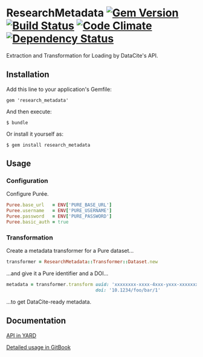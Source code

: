 # ResearchMetadata [![Gem Version](https://badge.fury.io/rb/research_metadata.svg)](https://badge.fury.io/rb/research_metadata) [![Build Status](https://semaphoreci.com/api/v1/aalbinclark/research_metadata/branches/master/badge.svg)](https://semaphoreci.com/aalbinclark/research_metadata) [![Code Climate](https://codeclimate.com/github/lulibrary/research_metadata/badges/gpa.svg)](https://codeclimate.com/github/lulibrary/research_metadata) [![Dependency Status](https://www.versioneye.com/user/projects/58999ccca8605300455cb580/badge.svg?style=flat-square)](https://www.versioneye.com/user/projects/58999ccca8605300455cb580)

Extraction and Transformation for Loading by DataCite's API.

## Installation

Add this line to your application's Gemfile:

    gem 'research_metadata'

And then execute:

    $ bundle

Or install it yourself as:

    $ gem install research_metadata

## Usage

### Configuration
Configure Pur&#233;e.

```ruby
Puree.base_url   = ENV['PURE_BASE_URL']
Puree.username   = ENV['PURE_USERNAME']
Puree.password   = ENV['PURE_PASSWORD']
Puree.basic_auth = true
```

### Transformation

Create a metadata transformer for a Pure dataset...

```ruby
transformer = ResearchMetadata::Transformer::Dataset.new
```

...and give it a Pure identifier and a DOI...

```ruby
metadata = transformer.transform uuid: 'xxxxxxxx-xxxx-4xxx-yxxx-xxxxxxxxxxxx',
                                 doi: '10.1234/foo/bar/1'
```

...to get DataCite-ready metadata.

## Documentation
[API in YARD](http://www.rubydoc.info/gems/research_metadata)

[Detailed usage in GitBook](https://aalbinclark.gitbooks.io/research_metadata)